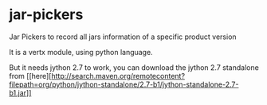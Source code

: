 jar-pickers
===========

Jar Pickers to record all jars information of a specific product version

It is a vertx module, using python language.

But it needs jython 2.7 to work, you can download the jython 2.7 standalone from [[here][http://search.maven.org/remotecontent?filepath=org/python/jython-standalone/2.7-b1/jython-standalone-2.7-b1.jar]]


